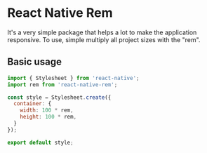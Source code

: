 # React Native Rem
It's a very simple package that helps a lot to make the application responsive. To use, simple multiply all project sizes with the "rem".

## Basic usage
```javascript
import { Stylesheet } from 'react-native';
import rem from 'react-native-rem';

const style = Stylesheet.create({
  container: {
    width: 100 * rem,
    height: 100 * rem,
  }
});

export default style;
```
